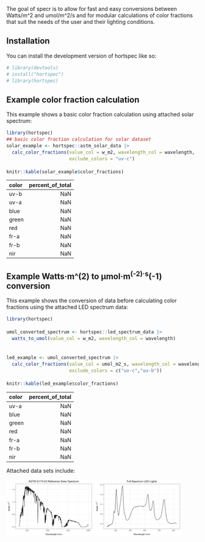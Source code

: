 
<!-- README.md is generated from README.Rmd. Please edit that file -->

The goal of specr is to allow for fast and easy conversions between
Watts/m^2 and umol/m^2/s and for modular calculations of color fractions
that suit the needs of the user and their lighting conditions.

## Installation

You can install the development version of hortspec like so:

``` r
# library(devtools)
# install("hortspec")
# library(hortspec)
```

## Example color fraction calculation

This example shows a basic color fraction calculation using attached
solar spectrum:

``` r
library(hortspec)
## basic color fraction calculation for solar dataset
solar_example <- hortspec::astm_solar_data |>
  calc_color_fractions(value_col = w_m2, wavelength_col = wavelength,
                       exclude_colors = "uv-c")

knitr::kable(solar_example$color_fractions)
```

| color | percent_of_total |
|:------|-----------------:|
| uv-b  |              NaN |
| uv-a  |              NaN |
| blue  |              NaN |
| green |              NaN |
| red   |              NaN |
| fr-a  |              NaN |
| fr-b  |              NaN |
| nir   |              NaN |

## Example Watts·m^(2) to µmol·m<sup>(-2)·s</sup>(-1) conversion

This example shows the conversion of data before calculating color
fractions using the attached LED spectrum data:

``` r
library(hortspec)

umol_converted_spectrum <- hortspec::led_spectrum_data |>
  watts_to_umol(value_col = w_m2, wavelength_col = wavelength)


led_example <- umol_converted_spectrum |>
  calc_color_fractions(value_col = umol_m2_s, wavelength_col = wavelength,
                       exclude_colors = c("uv-c","uv-b"))

knitr::kable(led_example$color_fractions)
```

| color | percent_of_total |
|:------|-----------------:|
| uv-a  |              NaN |
| blue  |              NaN |
| green |              NaN |
| red   |              NaN |
| fr-a  |              NaN |
| fr-b  |              NaN |
| nir   |              NaN |

Attached data sets include:

<img src="man/figures/README-solar.png" width="45%" height="35%" />

<img src="man/figures/README-led.png" width="45%" height="35%" />
